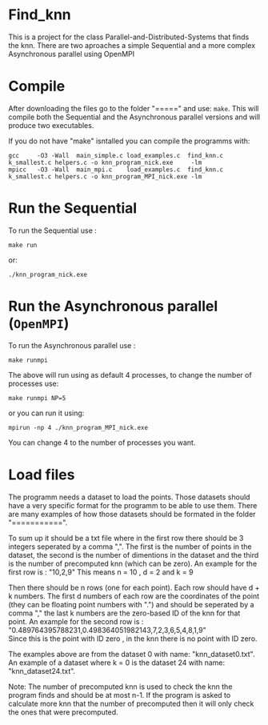 # Find_knn
This is a project for the class Parallel-and-Distributed-Systems that finds the knn.
There are two aproaches a simple Sequential and a more complex Asynchronous parallel using OpenMPI

# Compile 

After downloading the files go to the folder "=====" and use: ```make```.
This will compile both the Sequential and the Asynchronous parallel versions and will produce two executables.

If you do not have "make" isntalled you can compile the programms with:

```
gcc     -O3 -Wall  main_simple.c load_examples.c  find_knn.c  k_smallest.c helpers.c -o knn_program_nick.exe  	 -lm
mpicc   -O3 -Wall  main_mpi.c 	 load_examples.c  find_knn.c  k_smallest.c helpers.c -o knn_program_MPI_nick.exe -lm
```

# Run the Sequential

To run the Sequential use : 
```
make run
```

or:
```
./knn_program_nick.exe 
```

# Run the Asynchronous parallel (```OpenMPI```)

To run the Asynchronous parallel use : 
```
make runmpi
```

The above will run using as default 4 processes, to change the number of processes use:
```
make runmpi NP=5
```

or you can run it using:
```
mpirun -np 4 ./knn_program_MPI_nick.exe 
```
You can change 4 to the number of processes you want.


# Load files

The programm needs a dataset to load the points. Those datasets should have a very specific format for the programm to be able to use them.
There are many examples of how those datasets should be formated in the folder "===========".


To sum up it should be a txt file where in the first row there should be 3 integers seperated by a comma ",".
The first is the number of points in the dataset, the second is the number of dimentions in the dataset and the third is the number of precomputed knn (which can be zero).
An example for the first row is : "10,2,9" This means n = 10 , d = 2 and k = 9 

Then there should be n rows (one for each point). Each row should have d + k numbers.
The first d numbers of each row are the coordinates of the point (they can be floating point numbers with ".") and should be seperated by a comma "," the last k numbers are the zero-based ID of the knn for that point.
An example for the second row is : "0.489764395788231,0.498364051982143,7,2,3,6,5,4,8,1,9"  
Since this is the point with ID zero , in the knn there is no point with ID zero.

The examples above are from the dataset 0 with name: "knn_dataset0.txt". 
An example of a dataset where k = 0 is the dataset 24 with name: "knn_dataset24.txt".

Note:
The number of precomputed knn is used to check the knn the program finds and should be at most n-1. If the program is asked to calculate more knn that the number of precomputed then it will only check the ones that were precomputed.




